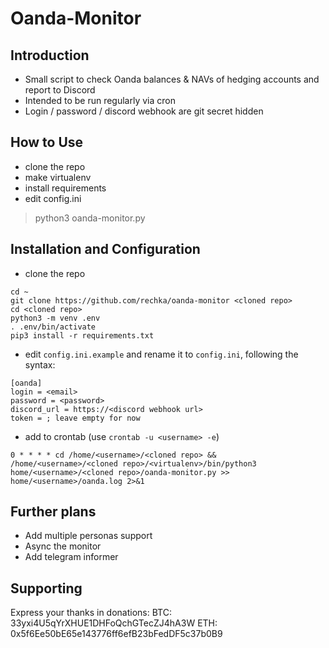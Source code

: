 
# Oanda-Monitor

## Introduction

* Small script to check Oanda balances & NAVs of hedging accounts and report to Discord
* Intended to be run regularly via cron
* Login / password / discord webhook are git secret hidden

## How to Use

* clone the repo
* make virtualenv
* install requirements
* edit config.ini
> python3 oanda-monitor.py

## Installation and Configuration

* clone the repo
```
cd ~
git clone https://github.com/rechka/oanda-monitor <cloned repo>
cd <cloned repo>
python3 -m venv .env
. .env/bin/activate
pip3 install -r requirements.txt
```
* edit `config.ini.example` and rename it to `config.ini`, following the syntax:
```
[oanda]
login = <email>
password = <password>
discord_url = https://<discord webhook url>
token = ; leave empty for now
```

* add to crontab (use `crontab -u <username> -e`)

```0 * * * * cd /home/<username>/<cloned repo> && /home/<username>/<cloned repo>/<virtualenv>/bin/python3 home/<username>/<cloned repo>/oanda-monitor.py >> home/<username>/oanda.log 2>&1```

## Further plans
* Add multiple personas support
* Async the monitor
* Add telegram informer

## Supporting
Express your thanks in donations:
BTC: 33yxi4U5qYrXHUE1DHFoQchGTecZJ4hA3W
ETH: 0x5f6Ee50bE65e143776ff6efB23bFedDF5c37b0B9
